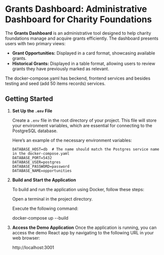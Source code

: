 # Grants Dashboard: Administrative Dashboard for Charity Foundations

The **Grants Dashboard** is an administrative tool designed to help charity foundations manage and acquire grants efficiently. 
The dashboard presents users with two primary views:
- **Grant Opportunities:** Displayed in a card format, showcasing available grants.
- **Historical Grants:** Displayed in a table format, allowing users to review grants they have previously marked as relevant.

The docker-compose.yaml has beckend, frontend services and besides testing and seed (add 50 items records) services.
  

## Getting Started

1. **Set Up the `.env` File**

   Create a `.env` file in the root directory of your project. This file will store your environment variables, which are essential for connecting to the PostgreSQL database.

   Here’s an example of the necessary environment variables:

   ```env
   DATABASE_HOST=db  # The name should match the Postgres service name in the docker-compose.yaml
   DATABASE_PORT=5432
   DATABASE_USER=postgres
   DATABASE_PASSWORD=password
   DATABASE_NAME=opportunities

2. **Build and Start the Application**

   To build and run the application using Docker, follow these steps:

   Open a terminal in the project directory.

   Execute the following command:

   docker-compose up --build

4. **Access the Demo Application**
   Once the application is running, you can access the demo React app by navigating to the following URL in your web browser:

    http://localhost:3001

   
   
   
